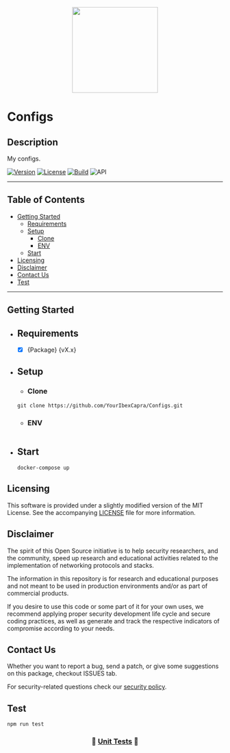 <div id="header" align="center">
  <img src="https://media.giphy.com/media/hjZ3T2Eso1wJ8QWoCl/giphy.gif" width="200"/>
</div>

# Configs

## Description

My configs.

<!-- ![GitHub package.json version (branch)](https://img.shields.io/github/package-json/v/YourIbexCapra/configs/main?style=flat) -->

<!-- ![GitHub](https://img.shields.io/github/license/YourIbexCapra/configs?label=license) -->

[![Version](https://img.shields.io/badge/Version-1.0.0-blue)](./package.json)
[![License](https://img.shields.io/badge/license-MIT-green)](./LICENSE.md)
[![Build](https://github.com/YourIbexCapra/configs/actions/workflows/main.yml/badge.svg?branch=main)](https://github.com/YourIbexCapra/configs/actions/workflows/main.yml)
![API](https://img.shields.io/website?down_color=red&down_message=Down&label=API&style=flat&up_color=green&up_message=Live&url=https%3A%2F%2Fexample.com%2F)

---

## Table of Contents

- [Getting Started](#getting-started)
  - [Requirements](#requirements)
  - [Setup](#setup)
    - [Clone](#clone)
    - [ENV](#env)
  - [Start](#start)
- [Licensing](#licensing)
- [Disclaimer](#disclaimer)
- [Contact Us](#contact-us)
- [Test](#test)

---

## Getting Started

- ## Requirements

  - [x] {Package} {vX.x}

- ## Setup

  - ### Clone

  ```shell
  git clone https://github.com/YourIbexCapra/Configs.git
  ```

  - ### ENV

  ```.env
  
  ```

- ## Start

  ```shell
  docker-compose up
  ```

## Licensing

This software is provided under a slightly modified version of
the MIT License. See the accompanying [LICENSE](./LICENSE.md) file for
more information.

## Disclaimer

The spirit of this Open Source initiative is to help security researchers,
and the community, speed up research and educational activities related to
the implementation of networking protocols and stacks.

The information in this repository is for research and educational purposes
and not meant to be used in production environments and/or as part
of commercial products.

If you desire to use this code or some part of it for your own uses, we
recommend applying proper security development life cycle and secure coding
practices, as well as generate and track the respective indicators of
compromise according to your needs.

## Contact Us

Whether you want to report a bug, send a patch, or give some suggestions
on this package, checkout ISSUES tab.

For security-related questions check our [security policy](./SECURITY.md).

## Test

```shell
npm run test
```

<div align="center">

### &#129514; [Unit Tests](docs/UNIT_TESTS.md) &#128221;

</div>
